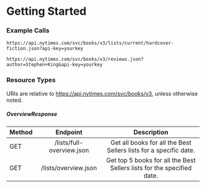 # Getting Started

### Example Calls

`https://api.nytimes.com/svc/books/v3/lists/current/hardcover-fiction.json?api-key=yourkey`


`https://api.nytimes.com/svc/books/v3/reviews.json?author=Stephen+King&api-key=yourkey
`

### Resource Types

URIs are relative to https://api.nytimes.com/svc/books/v3, unless otherwise noted.

##### OverviewResponse

| Method |          Endpoint         |                             Description                            |
|--------|:-------------------------:|:------------------------------------------------------------------:|
| GET    | /lists/full-overview.json |   Get all books for all the Best Sellers lists for a specific date.  |
| GET    |    /lists/overview.json   | Get top 5 books for all the Best Sellers lists for the specified date. |
